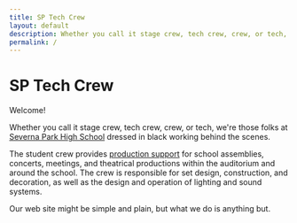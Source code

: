 ```yaml
---
title: SP Tech Crew
layout: default
description: Whether you call it stage crew, tech crew, crew, or tech, we're those folks at Severna Park High School dressed in black working behind the scenes.
permalink: /
---
```


<!-- categories: pages -->
<!-- tags: home -->
<!-- published: 2017-06-06T22:30:00-05:00 -->
<!-- updated: 2017-06-16T22:30:00-05:00 -->

# SP Tech Crew

Welcome!

Whether you call it stage crew, tech crew, crew, or tech, we're those folks at [Severna Park High School](http://www.severnaparkhigh.org/) dressed in black working behind the scenes.

The student crew provides [production support](productions.html) for school assemblies, concerts, meetings, and theatrical productions within the auditorium and around the school. The crew is responsible for set design, construction, and decoration, as well as the design and operation of lighting and sound systems.

Our web site might be simple and plain, but what we do is anything but.

<!-- EOF -->
